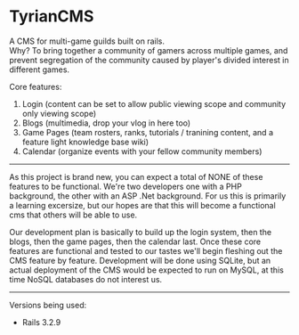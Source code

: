 TyrianCMS
=========

A CMS for multi-game guilds built on rails.<br />
Why? To bring together a community of gamers across multiple games, and prevent segregation of the community caused
by player's divided interest in different games.

Core features:

<ol>
  <li>Login (content can be set to allow public viewing scope and community only viewing scope)</li>
  <li>Blogs (multimedia, drop your vlog in here too)</li>
  <li>Game Pages (team rosters, ranks, tutorials / tranining content, and a feature light knowledge base wiki)</li>
  <li>Calendar (organize events with your fellow community members)</li>
</ol>

------------------------------------------------

As this project is brand new, you can expect a total of NONE of these features to be functional.
We're two developers one with a PHP background, the other with an ASP .Net background. For us this is primarily
a learning excersize, but our hopes are that this will become a functional cms that others will be able to use.

Our development plan is basically to build up the login system, then the blogs, then the game pages, then the
calendar last. Once these core features are functional and tested to our tastes we'll begin fleshing out the CMS
feature by feature. Development will be done using SQLite, but an actual deployment of the CMS would be expected
to run on MySQL, at this time NoSQL databases do not interest us.

------------------------------------------------

Versions being used:

<ul>
  <li>Rails 3.2.9</li>
</ul>